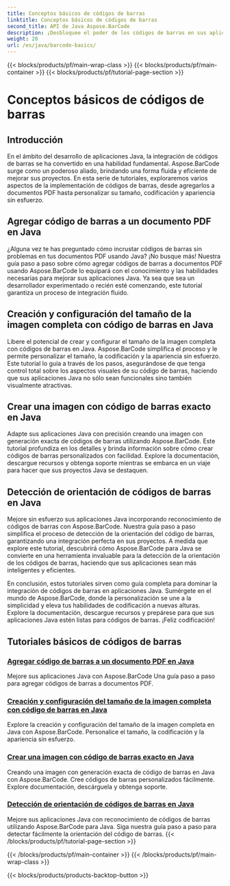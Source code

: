 ```yaml
---
title: Conceptos básicos de códigos de barras
linktitle: Conceptos básicos de códigos de barras
second_title: API de Java Aspose.BarCode
description: ¡Desbloquee el poder de los códigos de barras en sus aplicaciones Java! Sumérjase en los tutoriales de Aspose.BarCode para una integración, personalización y reconocimiento perfectos.
weight: 20
url: /es/java/barcode-basics/
---
```


{{< blocks/products/pf/main-wrap-class >}}
{{< blocks/products/pf/main-container >}}
{{< blocks/products/pf/tutorial-page-section >}}

# Conceptos básicos de códigos de barras


## Introducción

En el ámbito del desarrollo de aplicaciones Java, la integración de códigos de barras se ha convertido en una habilidad fundamental. Aspose.BarCode surge como un poderoso aliado, brindando una forma fluida y eficiente de mejorar sus proyectos. En esta serie de tutoriales, exploraremos varios aspectos de la implementación de códigos de barras, desde agregarlos a documentos PDF hasta personalizar su tamaño, codificación y apariencia sin esfuerzo.

## Agregar código de barras a un documento PDF en Java

¿Alguna vez te has preguntado cómo incrustar códigos de barras sin problemas en tus documentos PDF usando Java? ¡No busque más! Nuestra guía paso a paso sobre cómo agregar códigos de barras a documentos PDF usando Aspose.BarCode lo equipará con el conocimiento y las habilidades necesarias para mejorar sus aplicaciones Java. Ya sea que sea un desarrollador experimentado o recién esté comenzando, este tutorial garantiza un proceso de integración fluido.

## Creación y configuración del tamaño de la imagen completa con código de barras en Java

Libere el potencial de crear y configurar el tamaño de la imagen completa con códigos de barras en Java. Aspose.BarCode simplifica el proceso y le permite personalizar el tamaño, la codificación y la apariencia sin esfuerzo. Este tutorial lo guía a través de los pasos, asegurándose de que tenga control total sobre los aspectos visuales de su código de barras, haciendo que sus aplicaciones Java no sólo sean funcionales sino también visualmente atractivas.

## Crear una imagen con código de barras exacto en Java

Adapte sus aplicaciones Java con precisión creando una imagen con generación exacta de códigos de barras utilizando Aspose.BarCode. Este tutorial profundiza en los detalles y brinda información sobre cómo crear códigos de barras personalizados con facilidad. Explore la documentación, descargue recursos y obtenga soporte mientras se embarca en un viaje para hacer que sus proyectos Java se destaquen.

## Detección de orientación de códigos de barras en Java

Mejore sin esfuerzo sus aplicaciones Java incorporando reconocimiento de códigos de barras con Aspose.BarCode. Nuestra guía paso a paso simplifica el proceso de detección de la orientación del código de barras, garantizando una integración perfecta en sus proyectos. A medida que explore este tutorial, descubrirá cómo Aspose.BarCode para Java se convierte en una herramienta invaluable para la detección de la orientación de los códigos de barras, haciendo que sus aplicaciones sean más inteligentes y eficientes.

En conclusión, estos tutoriales sirven como guía completa para dominar la integración de códigos de barras en aplicaciones Java. Sumérgete en el mundo de Aspose.BarCode, donde la personalización se une a la simplicidad y eleva tus habilidades de codificación a nuevas alturas. Explore la documentación, descargue recursos y prepárese para que sus aplicaciones Java estén listas para códigos de barras. ¡Feliz codificación!
## Tutoriales básicos de códigos de barras
### [Agregar código de barras a un documento PDF en Java](./adding-barcode-to-pdf-document/)
Mejore sus aplicaciones Java con Aspose.BarCode Una guía paso a paso para agregar códigos de barras a documentos PDF.
### [Creación y configuración del tamaño de la imagen completa con código de barras en Java](./creating-setting-size-whole-picture-barcode/)
Explore la creación y configuración del tamaño de la imagen completa en Java con Aspose.BarCode. Personalice el tamaño, la codificación y la apariencia sin esfuerzo.
### [Crear una imagen con código de barras exacto en Java](./creating-image-exact-barcode/)
Creando una imagen con generación exacta de código de barras en Java con Aspose.BarCode. Cree códigos de barras personalizados fácilmente. Explore documentación, descárguela y obtenga soporte.
### [Detección de orientación de códigos de barras en Java](./detecting-barcode-orientation/)
Mejore sus aplicaciones Java con reconocimiento de códigos de barras utilizando Aspose.BarCode para Java. Siga nuestra guía paso a paso para detectar fácilmente la orientación del código de barras.
{{< /blocks/products/pf/tutorial-page-section >}}

{{< /blocks/products/pf/main-container >}}
{{< /blocks/products/pf/main-wrap-class >}}

{{< blocks/products/products-backtop-button >}}
